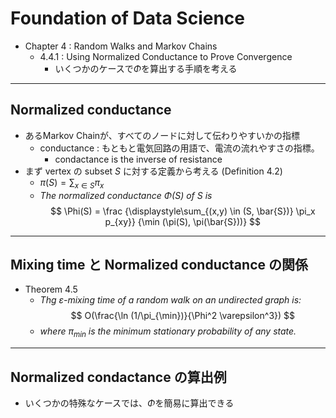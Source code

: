 # Foundation of Data Science
- Chapter 4 : Random Walks and Markov Chains
  - 4.4.1 : Using Normalized Conductance to Prove Convergence
    - いくつかのケースで$\Phi$を算出する手順を考える

---
## Normalized conductance
- あるMarkov Chainが、すべてのノードに対して伝わりやすいかの指標
  - conductance : もともと電気回路の用語で、電流の流れやすさの指標。
    - condactance is the inverse of resistance
- まず vertex の subset $S$ に対する定義から考える (Definition 4.2)
  - $\displaystyle \pi(S) = \sum_{x \in S} \pi_x$
  - *The normalized conductance $\Phi(S)$ of $S$ is*
$$
  \Phi(S) = \frac
  {\displaystyle\sum_{(x,y) \in (S, \bar{S})} \pi_x p_{xy}}
  {\min (\pi(S), \pi(\bar{S}))}
$$

---
## Mixing time と Normalized conductance の関係
- Theorem 4.5
  - *Thg $\varepsilon$-mixing time of a random walk on an undirected graph is:*
$$
O(\frac{\ln (1/\pi_{\min})}{\Phi^2 \varepsilon^3})
$$
  - *where $\pi_{\min}$ is the minimum stationary probability of any state.*

---
## Normalized condactance の算出例
- いくつかの特殊なケースでは、$\Phi$を簡易に算出できる